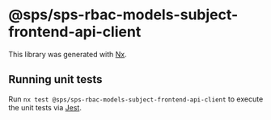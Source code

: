 # @sps/sps-rbac-models-subject-frontend-api-client

This library was generated with [Nx](https://nx.dev).

## Running unit tests

Run `nx test @sps/sps-rbac-models-subject-frontend-api-client` to execute the unit tests via [Jest](https://jestjs.io).
